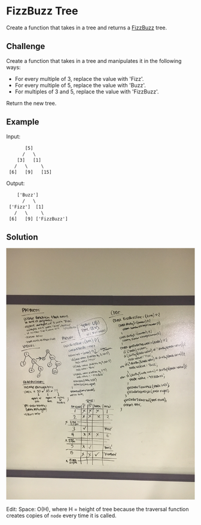 # FizzBuzz Tree

Create a function that takes in a tree and returns a [FizzBuzz](https://en.wikipedia.org/wiki/Fizz_buzz) tree.

## Challenge

Create a function that takes in a tree and manipulates it in the following ways:
- For every multiple of 3, replace the value with 'Fizz'.
- For every multiple of 5, replace the value with 'Buzz'.
- For multiples of 3 and 5, replace the value with 'FizzBuzz'.

Return the new tree.

## Example

Input:
          
           [5]
          /   \
        [3]   [1]
       /   \     \
     [6]   [9]   [15]

Output:

        ['Buzz']
          /   \
     ['Fizz']  [1]
       /   \     \
     [6]   [9] ['FizzBuzz']


## Solution
![whiteboard solution](../../assets/fizz-buzz-tree.jpg)

Edit:
Space: O(H), where H = height of tree because the traversal function creates copies of `node` every time it is called.
